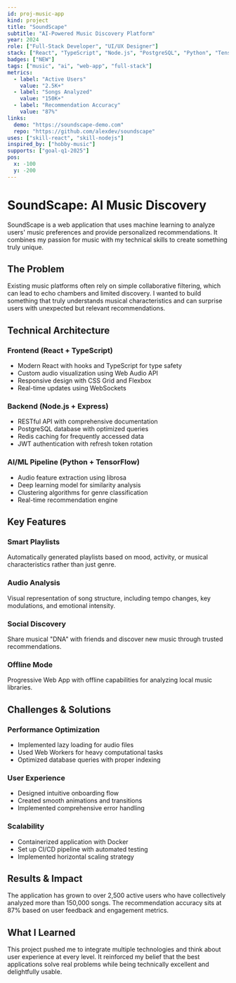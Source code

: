 ```yaml
---
id: proj-music-app
kind: project
title: "SoundScape"
subtitle: "AI-Powered Music Discovery Platform"
year: 2024
role: ["Full-Stack Developer", "UI/UX Designer"]
stack: ["React", "TypeScript", "Node.js", "PostgreSQL", "Python", "TensorFlow"]
badges: ["NEW"]
tags: ["music", "ai", "web-app", "full-stack"]
metrics:
  - label: "Active Users"
    value: "2.5K+"
  - label: "Songs Analyzed"
    value: "150K+"
  - label: "Recommendation Accuracy"
    value: "87%"
links:
  demo: "https://soundscape-demo.com"
  repo: "https://github.com/alexdev/soundscape"
uses: ["skill-react", "skill-nodejs"]
inspired_by: ["hobby-music"]
supports: ["goal-q1-2025"]
pos:
  x: -100
  y: -200
---
```


# SoundScape: AI Music Discovery

SoundScape is a web application that uses machine learning to analyze users' music preferences and provide personalized recommendations. It combines my passion for music with my technical skills to create something truly unique.

## The Problem

Existing music platforms often rely on simple collaborative filtering, which can lead to echo chambers and limited discovery. I wanted to build something that truly understands musical characteristics and can surprise users with unexpected but relevant recommendations.

## Technical Architecture

### Frontend (React + TypeScript)
- Modern React with hooks and TypeScript for type safety
- Custom audio visualization using Web Audio API
- Responsive design with CSS Grid and Flexbox
- Real-time updates using WebSockets

### Backend (Node.js + Express)
- RESTful API with comprehensive documentation
- PostgreSQL database with optimized queries
- Redis caching for frequently accessed data
- JWT authentication with refresh token rotation

### AI/ML Pipeline (Python + TensorFlow)
- Audio feature extraction using librosa
- Deep learning model for similarity analysis
- Clustering algorithms for genre classification
- Real-time recommendation engine

## Key Features

### Smart Playlists
Automatically generated playlists based on mood, activity, or musical characteristics rather than just genre.

### Audio Analysis
Visual representation of song structure, including tempo changes, key modulations, and emotional intensity.

### Social Discovery
Share musical "DNA" with friends and discover new music through trusted recommendations.

### Offline Mode
Progressive Web App with offline capabilities for analyzing local music libraries.

## Challenges & Solutions

### Performance Optimization
- Implemented lazy loading for audio files
- Used Web Workers for heavy computational tasks
- Optimized database queries with proper indexing

### User Experience
- Designed intuitive onboarding flow
- Created smooth animations and transitions
- Implemented comprehensive error handling

### Scalability
- Containerized application with Docker
- Set up CI/CD pipeline with automated testing
- Implemented horizontal scaling strategy

## Results & Impact

The application has grown to over 2,500 active users who have collectively analyzed more than 150,000 songs. The recommendation accuracy sits at 87% based on user feedback and engagement metrics.

## What I Learned

This project pushed me to integrate multiple technologies and think about user experience at every level. It reinforced my belief that the best applications solve real problems while being technically excellent and delightfully usable.